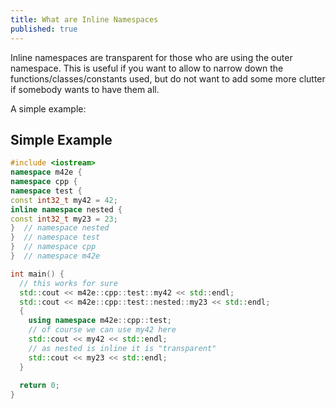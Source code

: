 ```yaml
---
title: What are Inline Namespaces
published: true
---
```


Inline namespaces are transparent for those who are using the outer namespace.
This is useful if you want to allow to narrow down the functions/classes/constants used, but do not want to add some more clutter if somebody wants to have them all.

A simple example:

## [](#example)Simple Example

```cpp
#include <iostream>
namespace m42e {
namespace cpp {
namespace test {
const int32_t my42 = 42;
inline namespace nested {
const int32_t my23 = 23;
}  // namespace nested
}  // namespace test
}  // namespace cpp
}  // namespace m42e

int main() { 
  // this works for sure
  std::cout << m42e::cpp::test::my42 << std::endl;
  std::cout << m42e::cpp::test::nested::my23 << std::endl;
  {
    using namespace m42e::cpp::test;
    // of course we can use my42 here
    std::cout << my42 << std::endl;
    // as nested is inline it is "transparent"
    std::cout << my23 << std::endl;
  }
  
  return 0; 
}
```
